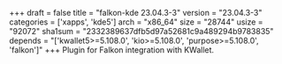 +++
draft = false
title = "falkon-kde 23.04.3-3"
version = "23.04.3-3"
categories = ['xapps', 'kde5']
arch = "x86_64"
size = "28744"
usize = "92072"
sha1sum = "2332389637dfb5d97a52681c9a489294b9783835"
depends = "['kwallet5>=5.108.0', 'kio>=5.108.0', 'purpose>=5.108.0', 'falkon']"
+++
Plugin for Falkon integration with KWallet.